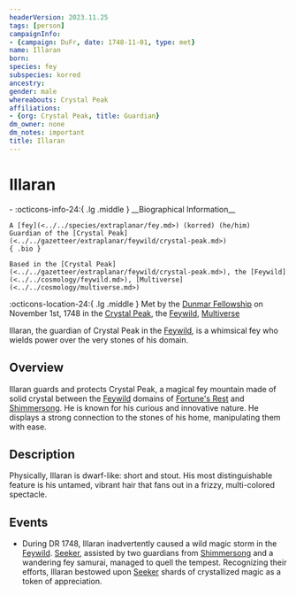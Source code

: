 ```yaml
---
headerVersion: 2023.11.25
tags: [person]
campaignInfo:
- {campaign: DuFr, date: 1748-11-01, type: met}
name: Illaran
born:
species: fey
subspecies: korred
ancestry:
gender: male
whereabouts: Crystal Peak
affiliations:
- {org: Crystal Peak, title: Guardian}
dm_owner: none
dm_notes: important
title: Illaran
---
```

# Illaran
<div class="grid cards ext-narrow-margin ext-one-column" markdown>
- :octicons-info-24:{ .lg .middle } __Biographical Information__

    A [fey](<../../species/extraplanar/fey.md>) (korred) (he/him)  
    Guardian of the [Crystal Peak](<../../gazetteer/extraplanar/feywild/crystal-peak.md>)  
    { .bio }

    Based in the [Crystal Peak](<../../gazetteer/extraplanar/feywild/crystal-peak.md>), the [Feywild](<../../cosmology/feywild.md>), [Multiverse](<../../cosmology/multiverse.md>)
</div>



:octicons-location-24:{ .lg .middle } Met by the [Dunmar Fellowship](<../pcs/dunmar-fellowship/dunmar-fellowship.md>) on November 1st, 1748 in the [Crystal Peak](<../../gazetteer/extraplanar/feywild/crystal-peak.md>), the [Feywild](<../../cosmology/feywild.md>), [Multiverse](<../../cosmology/multiverse.md>)  


Illaran, the guardian of Crystal Peak in the [Feywild](<../../cosmology/feywild.md>), is a whimsical fey who wields power over the very stones of his domain.
## Overview

Illaran guards and protects Crystal Peak, a magical fey mountain made of solid crystal between the [Feywild](<../../cosmology/feywild.md>) domains of [Fortune's Rest](<../../gazetteer/extraplanar/feywild/fortune-s-rest.md>) and [Shimmersong](<../../gazetteer/extraplanar/feywild/shimmersong.md>). He is known for his curious and innovative nature. He displays a strong connection to the stones of his home, manipulating them with ease.
## Description

Physically, Illaran is dwarf-like: short and stout. His most distinguishable feature is his untamed, vibrant hair that fans out in a frizzy, multi-colored spectacle.
## Events

- During DR 1748, Illaran inadvertently caused a wild magic storm in the [Feywild](<../../cosmology/feywild.md>). [Seeker](<../pcs/dunmar-fellowship/seeker.md>), assisted by two guardians from [Shimmersong](<../../gazetteer/extraplanar/feywild/shimmersong.md>) and a wandering fey samurai, managed to quell the tempest. Recognizing their efforts, Illaran bestowed upon [Seeker](<../pcs/dunmar-fellowship/seeker.md>) shards of crystallized magic as a token of appreciation.

